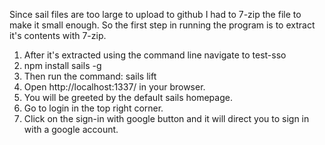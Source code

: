 Since sail files are too large to upload to github I had to 7-zip the file to make it small enough. So the first step in running the program is to extract it's contents with 7-zip.<br>

1. After it's extracted using the command line navigate to test-sso<br>
2. npm install sails -g
3. Then run the command: sails lift<br>
4. Open http://localhost:1337/ in your browser. <br>
5. You will be greeted by the default sails homepage.<br>
6. Go to login in the top right corner. <br>
7. Click on the sign-in with google button and it will direct you to sign in with a google account.<br>
